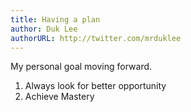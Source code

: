 ```yaml
---
title: Having a plan
author: Duk Lee
authorURL: http://twitter.com/mrduklee
---
```


My personal goal moving forward.

1. Always look for better opportunity
2. Achieve Mastery